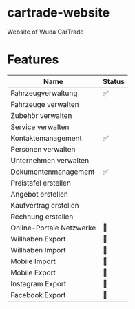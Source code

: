 # cartrade-website
Website of Wuda CarTrade

# Features

Name | Status
-----|-------
Fahrzeugverwaltung | ✅
Fahrzeuge verwalten |
Zubehör verwalten |
Service verwalten |
Kontaktemanagement | ✅
Personen verwalten |
Unternehmen verwalten |
Dokumentenmanagement | ✅
Preistafel erstellen |
Angebot erstellen |
Kaufvertrag erstellen |
Rechnung erstellen |
Online-Portale Netzwerke | 🔴
Willhaben Export | 🔴
Willhaben Import | 🔴
Mobile Import | 🔴
Mobile Export | 🔴
Instagram Export | 🔴
Facebook Export | 🔴
